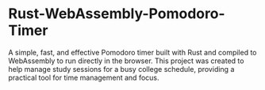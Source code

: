 # Rust-WebAssembly-Pomodoro-Timer
A simple, fast, and effective Pomodoro timer built with Rust and compiled to WebAssembly to run directly in the browser. This project was created to help manage study sessions for a busy college schedule, providing a practical tool for time management and focus.
